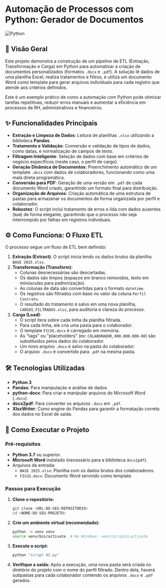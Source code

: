 
# Automação de Processos com Python: Gerador de Documentos

![Python](https://img.shields.io/badge/Python-3.7%2B-blue.svg)

## 🎯 Visão Geral

Este projeto demonstra a construção de um pipeline de ETL (Extração, Transformação e Carga) em Python para automatizar a criação de documentos personalizados (formatos `.docx` e `.pdf`). A solução lê dados de uma planilha Excel, realiza tratamentos e filtros, e utiliza um documento Word como template para gerar arquivos individuais para cada registro que atende aos critérios definidos.

Este é um exemplo prático de como a automação com Python pode otimizar tarefas repetitivas, reduzir erros manuais e aumentar a eficiência em processos de RH, administrativos e financeiros.

## ✨ Funcionalidades Principais

- **Extração e Limpeza de Dados**: Leitura de planilhas `.xlsx` utilizando a biblioteca **Pandas**.
- **Tratamento e Validação**: Conversão e validação de tipos de dados, como datas, e normalização de campos de texto.
- **Filtragem Inteligente**: Seleção de dados com base em critérios de negócio específicos (neste caso, o perfil de cargo).
- **Geração Dinâmica de Documentos**: Preenchimento automático de um template `.docx` com dados de colaboradores, funcionando como uma mala direta programática.
- **Conversão para PDF**: Geração de uma versão em `.pdf` de cada documento Word criado, garantindo um formato final para distribuição.
- **Organização de Arquivos**: Criação automática de uma estrutura de pastas para armazenar os documentos de forma organizada por perfil e colaborador.
- **Robustez**: O script inclui tratamento de erros e lida com dados ausentes (`NaN`) de forma elegante, garantindo que o processo não seja interrompido por falhas em registros individuais.

## ⚙️ Como Funciona: O Fluxo ETL

O processo segue um fluxo de ETL bem definido:

1.  **Extração (Extract)**: O script inicia lendo os dados brutos da planilha `BASE 2025.xlsx`.
2.  **Transformação (Transform)**:
    - Colunas desnecessárias são descartadas.
    - Os dados são limpos (espaços em branco removidos, texto em minúsculas para padronização).
    - As colunas de data são convertidas para o formato `datetime`.
    - Os registros são filtrados com base no valor da coluna `Perfil Contrato`.
    - O resultado do tratamento é salvo em uma nova planilha, `CARGOS_FILTRADOS.xlsx`, para auditoria e clareza do processo.
3.  **Carga (Load)**:
    - O script itera sobre cada linha da planilha filtrada.
    - Para cada linha, ele cria uma pasta para o colaborador.
    - O template `FICUS.docx` é carregado em memória.
    - As "tags" ou "placeholders" (ex: `COLABORADOR`, `000.000.000-00`) são substituídos pelos dados do colaborador.
    - Um novo arquivo `.docx` é salvo na pasta do colaborador.
    - O arquivo `.docx` é convertido para `.pdf` na mesma pasta.

## 🛠️ Tecnologias Utilizadas

- **Python 3**
- **Pandas**: Para manipulação e análise de dados.
- **python-docx**: Para criar e manipular arquivos do Microsoft Word (`.docx`).
- **docx2pdf**: Para converter os arquivos `.docx` em `.pdf`.
- **XlsxWriter**: Como engine do Pandas para garantir a formatação correta dos dados no Excel de saída.

## 🚀 Como Executar o Projeto

### Pré-requisitos

- **Python 3.7** ou superior.
- **Microsoft Word** instalado (necessário para a biblioteca `docx2pdf`).
- Arquivos de entrada:
    - `BASE 2025.xlsx`: Planilha com os dados brutos dos colaboradores.
    - `FICUS.docx`: Documento Word servindo como template.

### Passos para Execução

1.  **Clone o repositório:**
    ```bash
    git clone <URL-DO-SEU-REPOSITORIO>
    cd <NOME-DO-SEU-PROJETO>
    ```

2.  **Crie um ambiente virtual (recomendado):**
    ```bash
    python -m venv venv
    source venv/bin/activate  # No Windows: venv\Scripts\activate
    ```


3.  **Execute o script:**
    ```bash
    python "script 02.py"
    ```

4.  **Verifique a saída:** Após a execução, uma nova pasta será criada no diretório do projeto com o nome do perfil filtrado. Dentro dela, haverá subpastas para cada colaborador contendo os arquivos `.docx` e `.pdf` gerados.

